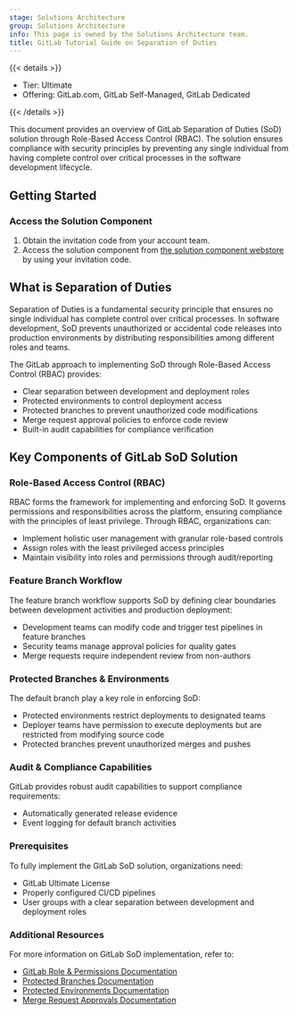 ```yaml
---
stage: Solutions Architecture
group: Solutions Architecture
info: This page is owned by the Solutions Architecture team.
title: GitLab Tutorial Guide on Separation of Duties
---
```


{{< details >}}

- Tier: Ultimate
- Offering: GitLab.com, GitLab Self-Managed, GitLab Dedicated

{{< /details >}}

This document provides an overview of GitLab Separation of Duties (SoD) solution through Role-Based Access Control (RBAC). The solution ensures compliance with security principles by preventing any single individual from having complete control over critical processes in the software development lifecycle.

## Getting Started

### Access the Solution Component

1. Obtain the invitation code from your account team.
1. Access the solution component from [the solution component webstore](https://cloud.gitlab-accelerator-marketplace.com) by using your invitation code.

## What is Separation of Duties

Separation of Duties is a fundamental security principle that ensures no single individual has complete control over critical processes. In software development, SoD prevents unauthorized or accidental code releases into production environments by distributing responsibilities among different roles and teams.

The GitLab approach to implementing SoD through Role-Based Access Control (RBAC) provides:

- Clear separation between development and deployment roles
- Protected environments to control deployment access
- Protected branches to prevent unauthorized code modifications
- Merge request approval policies to enforce code review
- Built-in audit capabilities for compliance verification

## Key Components of GitLab SoD Solution

### Role-Based Access Control (RBAC)

RBAC forms the framework for implementing and enforcing SoD. It governs permissions and responsibilities across the platform, ensuring compliance with the principles of least privilege. Through RBAC, organizations can:

- Implement holistic user management with granular role-based controls
- Assign roles with the least privileged access principles
- Maintain visibility into roles and permissions through audit/reporting

### Feature Branch Workflow

The feature branch workflow supports SoD by defining clear boundaries between development activities and production deployment:

- Development teams can modify code and trigger test pipelines in feature branches
- Security teams manage approval policies for quality gates
- Merge requests require independent review from non-authors

### Protected Branches & Environments

The default branch play a key role in enforcing SoD:

- Protected environments restrict deployments to designated teams
- Deployer teams have permission to execute deployments but are restricted from modifying source code
- Protected branches prevent unauthorized merges and pushes

### Audit & Compliance Capabilities

GitLab provides robust audit capabilities to support compliance requirements:

- Automatically generated release evidence
- Event logging for default branch activities

### Prerequisites

To fully implement the GitLab SoD solution, organizations need:

- GitLab Ultimate License
- Properly configured CI/CD pipelines
- User groups with a clear separation between development and deployment roles

### Additional Resources

For more information on GitLab SoD implementation, refer to:

- [GitLab Role & Permissions Documentation](../../user/permissions.md)
- [Protected Branches Documentation](../../user/project/repository/branches/protected.md)
- [Protected Environments Documentation](../../ci/environments/protected_environments.md)
- [Merge Request Approvals Documentation](../../user/project/merge_requests/approvals/_index.md)

